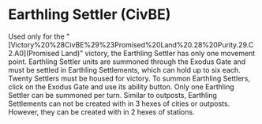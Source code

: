 # Earthling Settler (CivBE)

Used only for the "[Victory%20%28CivBE%29%23Promised%20Land%20.28%20Purity.29.C2.A0](Promised Land)" victory, the Earthling Settler has only one movement point. Earthling Settler units are summoned through the Exodus Gate and must be settled in Earthling Settlements, which can hold up to six each. Twenty Settlers must be housed for victory. To summon Earthling Settlers, click on the Exodus Gate and use its ability button. Only one Earthling Settler can be summoned per turn.
Similar to outposts, Earthling Settlements can not be created with in 3 hexes of cities or outposts. However, they can be created with in 2 hexes of stations.